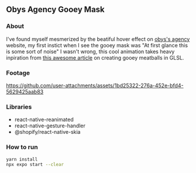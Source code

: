 ## Obys Agency Gooey Mask

### About
I've found myself mesmerized by the beatiful hover effect on [obys's agency](https://obys.agency/) website, my first instict when I see the gooey mask was "At first glance this is some sort of noise" I wasn't wrong, this cool animation takes heavy inpiration from [this awesome article](https://vishald.com/blog/gooey-webgl/#antialiasing) on creating gooey meatballs in GLSL.

### Footage
https://github.com/user-attachments/assets/1bd25322-276a-452e-bfd4-5629425aab83

### Libraries
- react-native-reanimated
- react-native-gesture-handler
- @shopify/react-native-skia

### How to run
```sh
yarn install
npx expo start --clear
```
